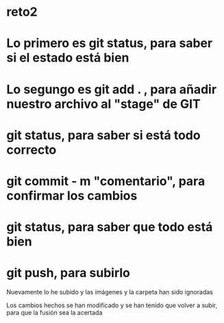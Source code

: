 # reto2
# Lo primero es git status, para saber si el estado está bien
# Lo segungo es git add . , para añadir nuestro archivo al "stage" de GIT
# git status, para saber si está todo correcto 
# git commit - m "comentario", para confirmar los cambios 
# git status, para saber que todo está bien
# git push, para subirlo


Nuevamente lo he subido y las imágenes y la carpeta han sido ignoradas

Los cambios hechos se han modificado y se han tenido que volver a subir, para que la fusión sea la acertada